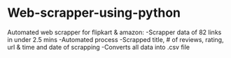 # Web-scrapper-using-python
Automated web scrapper for flipkart & amazon:
-Scrapper data of 82 links in under 2.5 mins
-Automated process 
-Scrapped title, # of reviews, rating, url & time and date of scrapping 
-Converts all data into .csv file
